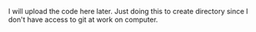 I will upload the code here later. Just doing this to create directory since I don't have access to git at work on computer.
